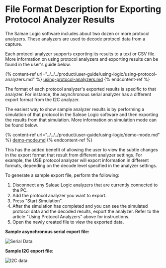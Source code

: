 # File Format Description for Exporting Protocol Analyzer Results

The Saleae Logic software includes about two dozen or more protocol analyzers. These analyzers are used to decode protocol data from a capture.

Each protocol analyzer supports exporting its results to a text or CSV file. More information on using protocol analyzers and exporting results can be found in the user's guide below.

{% content-ref url="../../../product/user-guide/using-logic/using-protocol-analyzers.md" %}
[using-protocol-analyzers.md](../../../product/user-guide/using-logic/using-protocol-analyzers.md)
{% endcontent-ref %}

The format of each protocol analyzer's exported results is specific to that analyzer. For instance, the asynchronous serial analyzer has a different export format from the I2C analyzer.

The easiest way to show sample analyzer results is by performing a simulation of that protocol in the Saleae Logic software and then exporting the results from that simulation. More information on simulation mode can be found below.

{% content-ref url="../../../product/user-guide/using-logic/demo-mode.md" %}
[demo-mode.md](../../../product/user-guide/using-logic/demo-mode.md)
{% endcontent-ref %}

This has the added benefit of allowing the user to view the subtle changes in the export format that result from different analyzer settings. For example, the USB protocol analyzer will export information in different formats, depending on the decode level specified in the analyzer settings.

To generate a sample export file, perform the following:

1. Disconnect any Saleae Logic analyzers that are currently connected to the PC.
2. Add the protocol analyzer you want to export.&#x20;
3. Press "Start Simulation".
4. After the simulation has completed and you can see the simulated protocol data and the decoded results, export the analyzer. Refer to the article "Using Protocol Analyzers" above for instructions.
5. Open the newly created file to view the exported data.

**Sample asynchronous serial export file:**

<div align="left"><img src="https://trello-attachments.s3.amazonaws.com/55f0a61a10f9f592573a4205/58ee6859e178f96cf5d1220e/584fca0e7d974b58b62a98c289922e03/async.PNG" alt="Serial Data"></div>

**Sample I2C export file:**

<div align="left"><img src="https://trello-attachments.s3.amazonaws.com/55f0a61a10f9f592573a4205/58ee6859e178f96cf5d1220e/af21b87703465b5ba48e1b6d1956c01c/i2c.PNG" alt="I2C data"></div>
